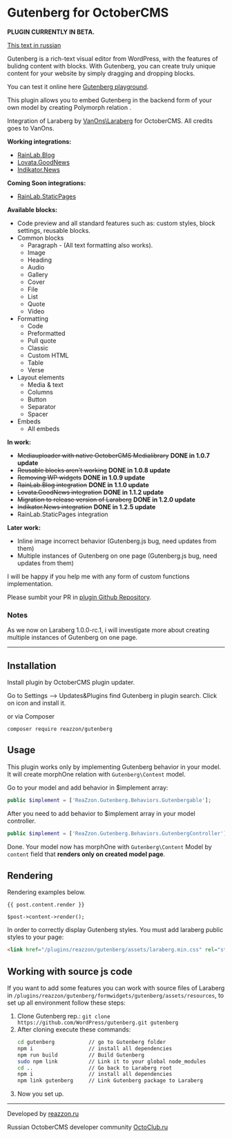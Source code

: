 # Gutenberg for OctoberCMS
**PLUGIN CURRENTLY IN BETA.** 

[This text in russian](https://octoclub.ru/d/70-gutenberg-%D0%B2%D0%B8%D0%B7%D1%83%D0%B0%D0%BB%D1%8C%D0%BD%D1%8B%D0%B9-dragdrop-%D1%80%D0%B5%D0%B4%D0%B0%D0%BA%D1%82%D0%BE%D1%80-%D0%B1%D0%BB%D0%BE%D0%BA%D0%BE%D0%B2-%D0%B4%D0%BB%D1%8F-%D0%BF%D0%BB%D0%B0%D0%B3%D0%B8%D0%BD%D0%BE%D0%B2)

Gutenberg is a rich-text visual editor from WordPress, with the features of bulidng content with blocks. With Gutenberg, you can create truly unique content for your website by simply dragging and dropping blocks.

You can test it online here [Gutenberg playground](https://testgutenberg.com/).

This plugin allows you to embed Gutenberg in the backend form of your own model by creating Polymorph relation .

Integration of Laraberg by [VanOns\Laraberg](https://github.com/VanOns/laraberg) for OctoberCMS. All credits goes to VanOns.
 
**Working integrations:**
- [RainLab.Blog](https://octobercms.com/plugin/rainlab-blog)
- [Lovata.GoodNews](https://octobercms.com/plugin/lovata-goodnews)
- [Indikator.News](https://octobercms.com/plugin/indikator-news)

**Coming Soon integrations:**
- [RainLab.StaticPages](https://octobercms.com/plugin/rainlab-pages)

**Available blocks:**
- Code preview and all standard features such as: custom styles, block settings, reusable blocks.
- Common blocks
    - Paragraph - (All text formatting also works).
    - Image
    - Heading
    - Audio
    - Gallery
    - Cover
    - File
    - List
    - Quote
    - Video
- Formatting
    - Code
    - Preformatted
    - Pull quote
    - Classic
    - Custom HTML
    - Table
    - Verse
- Layout elements
    - Media & text
    - Columns
    - Button
    - Separator
    - Spacer
- Embeds
    - All embeds
    
**In work:**
- ~~Mediauploader with native OctoberCMS Medialibrary~~ **DONE in 1.0.7 update** 
- ~~Reusable blocks aren't working~~ **DONE in 1.0.8 update**
- ~~Removing WP widgets~~ **DONE in 1.0.9 update**
- ~~RainLab.Blog integration~~ **DONE in 1.1.0 update**
- ~~Lovata.GoodNews integration~~ **DONE in 1.1.2 update**
- ~~Migration to release version of Laraberg~~ **DONE in 1.2.0 update**
- ~~Indikator.News integration~~ **DONE in 1.2.5 update**
- RainLab.StaticPages integration

**Later work:**
- Inline image incorrect behavior (Gutenberg.js bug, need updates from them)
- Multiple instances of Gutenberg on one page (Gutenberg.js bug, need updates from them)

I will be happy if you help me with any form of custom functions implementation. 

Please sumbit your PR in [plugin Github Repository](https://github.com/FlusherDock1/Gutenberg).

### Notes

As we now on Laraberg 1.0.0-rc.1, i will investigate more about creating multiple instances of Gutenberg on one page.

---
## Installation

Install plugin by OctoberCMS plugin updater.

Go to Settings –> Updates&Plugins find Gutenberg in plugin search. Click on icon and install it.

or via Composer

```
composer require reazzon/gutenberg
```

## Usage

This plugin works only by implementing Gutenberg behavior in your model. 
It will create morphOne relation with `Gutenberg\Content` model.

Go to your model and add behavior in $implement array:

```php
public $implement = ['ReaZzon.Gutenberg.Behaviors.Gutenbergable'];
```

After you need to add behavior to $implement array in your model controller.

```php
public $implement = ['ReaZzon.Gutenberg.Behaviors.GutenbergController'];
```

Done. Your model now has morphOne with `Gutenberg\Content` Model by `content` field that **renders only on created model page**.



## Rendering

Rendering examples below. 

```twig
{{ post.content.render }}
```
 
```
$post->content->render();
```

In order to correctly display Gutenberg styles. You must add laraberg public styles to your page:
```html
<link href="/plugins/reazzon/gutenberg/assets/laraberg.min.css" rel="stylesheet">
```

## Working with source js code

If you want to add some features you can work with source files of Laraberg in `/plugins/reazzon/gutenberg/formwidgets/gutenberg/assets/resources`, to set up all environment follow these steps:
 
1. Clone Gutenberg rep.:
`git clone https://github.com/WordPress/gutenberg.git gutenberg`
2. After cloning execute these commands:
    ```bash
    cd gutenberg           // go to Gutenberg folder
    npm i                  // install all dependencies
    npm run build          // Build Gutenberg
    sudo npm link          // Link it to your global node_modules 
    cd ..                  // Go back to Laraberg root
    npm i                  // install all dependencies
    npm link gutenberg     // Link Gutenberg package to Laraberg
    ```
3. Now you set up.
---
Developed by [reazzon.ru](https://reazzon.ru)

Russian OctoberCMS developer community [OctoClub.ru](https://octoclub.ru)

